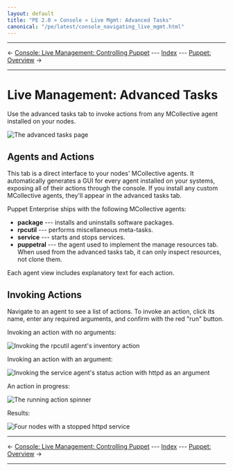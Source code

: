```yaml
---
layout: default
title: "PE 2.0 » Console » Live Mgmt: Advanced Tasks"
canonical: "/pe/latest/console_navigating_live_mgmt.html"
---
```


* * *

&larr; [Console: Live Management: Controlling Puppet](./console_live_puppet.html) --- [Index](./) --- [Puppet: Overview](./puppet_overview.html) &rarr;

* * *

Live Management: Advanced Tasks
=====

Use the advanced tasks tab to invoke actions from any MCollective agent installed on your nodes.

![The advanced tasks page][live_advanced_main]

Agents and Actions
-----

This tab is a direct interface to your nodes' MCollective agents. It automatically generates a GUI for every agent installed on your systems, exposing all of their actions through the console. If you install any custom MCollective agents, they'll appear in the advanced tasks tab.

Puppet Enterprise ships with the following MCollective agents:

* **package** --- installs and uninstalls software packages.
* **rpcutil** --- performs miscellaneous meta-tasks.
* **service** --- starts and stops services.
* **puppetral** --- the agent used to implement the manage resources tab. When used from the advanced tasks tab, it can only inspect resources, not clone them.

Each agent view includes explanatory text for each action.

Invoking Actions
-----

Navigate to an agent to see a list of actions. To invoke an action, click its name, enter any required arguments, and confirm with the red "run" button.

Invoking an action with no arguments:

![Invoking the rpcutil agent's inventory action][live_advanced_noargs]

Invoking an action with an argument:

![Invoking the service agent's status action with httpd as an argument][live_advanced_args]

An action in progress:

![The running action spinner][live_advanced_running]

Results:

![Four nodes with a stopped httpd service][live_advanced_results]

[live_advanced_args]: ./images/console/live_advanced_args.png
[live_advanced_main]: ./images/console/live_advanced_main.png
[live_advanced_noargs]: ./images/console/live_advanced_noargs.png
[live_advanced_results]: ./images/console/live_advanced_results.png
[live_advanced_running]: ./images/console/live_advanced_running.png

* * *

&larr; [Console: Live Management: Controlling Puppet](./console_live_puppet.html) --- [Index](./) --- [Puppet: Overview](./puppet_overview.html) &rarr;

* * *

